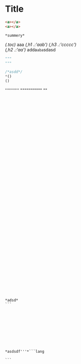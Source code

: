 # Title
```html
<a></a>
<a></a>
```
```
*summery*  
```
*(.toc)* aaa *(,h1 .:'aab')* 
*(,h3 .:'ccccc')*   
*(,h2 .:'aa')*
adda`aba`sdasd
```python
"""
"""
```
```js
/*asdd*/
*()
()
```
'''''''''''
"""""""""""
""
``````















































*adsd*
```










*asdsdf'''*```lang

```